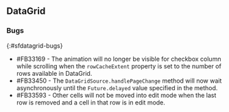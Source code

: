 ## DataGrid

### Bugs
{:#sfdatagrid-bugs}

* \#FB33169 - The animation will no longer be visible for checkbox column while scrolling when the `rowCacheExtent` property is set to the number of rows available in DataGrid.
* \#FB33450 - The `DataGridSource.handlePageChange` method will now wait asynchronously until the `Future.delayed` value specified in the method.
* \#FB33593 - Other cells will not be moved into edit mode when the last row is removed and a cell in that row is in edit mode.